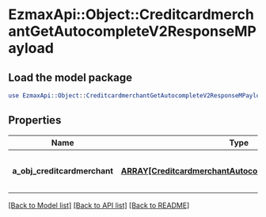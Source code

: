 # EzmaxApi::Object::CreditcardmerchantGetAutocompleteV2ResponseMPayload

## Load the model package
```perl
use EzmaxApi::Object::CreditcardmerchantGetAutocompleteV2ResponseMPayload;
```

## Properties
Name | Type | Description | Notes
------------ | ------------- | ------------- | -------------
**a_obj_creditcardmerchant** | [**ARRAY[CreditcardmerchantAutocompleteElementResponse]**](CreditcardmerchantAutocompleteElementResponse.md) | An array of Creditcardmerchant autocomplete element response. | 

[[Back to Model list]](../README.md#documentation-for-models) [[Back to API list]](../README.md#documentation-for-api-endpoints) [[Back to README]](../README.md)


